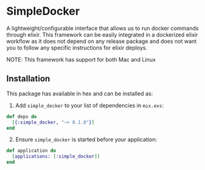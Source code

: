 # SimpleDocker

A lightweight/configurable interface that allows us to run docker commands through elixir.
This framework can be easily integrated in a dockerized elixir workflow as it
does not depend on any release package and does not want you to follow any
specific instructions for elixir deploys.

NOTE: This framework has support for both Mac and Linux

## Installation

This package has available in hex and can be installed as:

  1. Add `simple_docker` to your list of dependencies in `mix.exs`:


```elixir
def deps do
  [{:simple_docker, "~> 0.1.0"}]
end
```


  2. Ensure `simple_docker` is started before your application:


```elixir
def application do
  [applications: [:simple_docker]]
end
```

